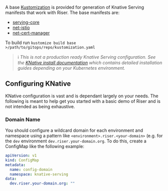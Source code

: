 A base [Kustomization](https://kustomize.io/) is provided for generation of Knative Serving manifests that work with Riser. The base manifests are:
- [serving-core](https://github.com/knative/serving/releases)
- [net-istio](https://github.com/knative/net-istio/releases)
- [net-cert-manager](https://github.com/knative/net-certmanager/releases)

To build run `kustomize build base >/path/to/gitops/repo/kustomization.yaml`

> :information_source: _This is not a production ready Knative Serving configuration. See the [KNative install documentation](https://knative.dev/docs/install/) which contains detailed installation guides depending on your Kubernetes environment._

## Configuring KNative
KNative configuration is vast and is dependant largely on your needs. The following is meant to help get you started with a basic demo of Riser and is not intended as being exhaustive.

### Domain Name
You should configure a wildcard domain for each environment and namespace using a pattern like `<environment>.riser.<your-domain>` (e.g. for the `dev` environment `dev.riser.your-domain.org`. To do this, create a ConfigMap like the following example:

```yaml
apiVersion: v1
kind: ConfigMap
metadata:
  name: config-domain
  namespace: knative-serving
data:
  dev.riser.your-domain.org: ""
```



